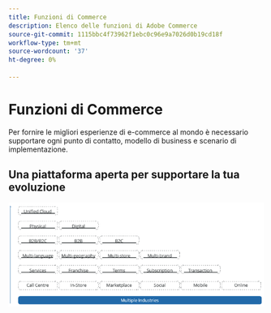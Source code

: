```yaml
---
title: Funzioni di Commerce
description: Elenco delle funzioni di Adobe Commerce
source-git-commit: 1115bbc4f73962f1ebc0c96e9a7026d0b19cd18f
workflow-type: tm+mt
source-wordcount: '37'
ht-degree: 0%

---
```



# Funzioni di Commerce

Per fornire le migliori esperienze di e-commerce al mondo è necessario supportare ogni punto di contatto, modello di business e scenario di implementazione.

## Una piattaforma aperta per supportare la tua evoluzione

![Il valore della tecnologia commerciale](../../assets/playbooks/commerce-features.png)
